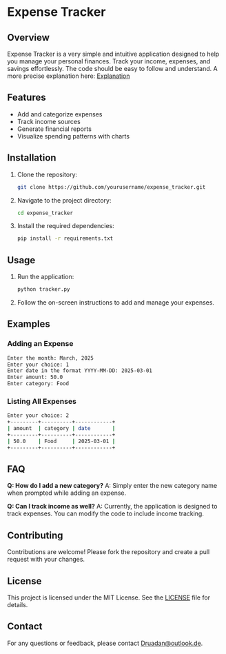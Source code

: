 # Expense Tracker

## Overview
Expense Tracker is a very simple and intuitive application designed to help you manage your personal finances. Track your income, expenses, and savings effortlessly. The code should be easy to follow and understand. A more precise explanation here: [Explanation](Docs/Explanation.md) 

## Features
- Add and categorize expenses
- Track income sources
- Generate financial reports
- Visualize spending patterns with charts

## Installation
1. Clone the repository:
    ```bash
    git clone https://github.com/yourusername/expense_tracker.git
    ```
2. Navigate to the project directory:
    ```bash
    cd expense_tracker
    ```
3. Install the required dependencies:
    ```bash
    pip install -r requirements.txt
    ```

## Usage
1. Run the application:
    ```bash
    python tracker.py
    ```
2. Follow the on-screen instructions to add and manage your expenses.

## Examples
### Adding an Expense
```bash
Enter the month: March, 2025
Enter your choice: 1
Enter date in the format YYYY-MM-DD: 2025-03-01
Enter amount: 50.0
Enter category: Food
```

### Listing All Expenses
```bash
Enter your choice: 2
+---------+----------+------------+
| amount  | category | date       |
+---------+----------+------------+
| 50.0    | Food     | 2025-03-01 |
+---------+----------+------------+
```

## FAQ
**Q: How do I add a new category?**
A: Simply enter the new category name when prompted while adding an expense.

**Q: Can I track income as well?**
A: Currently, the application is designed to track expenses. You can modify the code to include income tracking.

## Contributing
Contributions are welcome! Please fork the repository and create a pull request with your changes.

## License
This project is licensed under the MIT License. See the [LICENSE](LICENSE) file for details.

## Contact
For any questions or feedback, please contact [Druadan@outlook.de](mailto:Druadan@outlook.de).